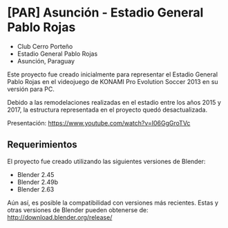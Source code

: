 # [PAR] Asunción - Estadio General Pablo Rojas
- Club Cerro Porteño
- Estadio General Pablo Rojas
- Asunción, Paraguay

Este proyecto fue creado inicialmente para representar el Estadio General Pablo Rojas en el videojuego de KONAMI Pro Evolution Soccer 2013 en su versión para PC.

Debido a las remodelaciones realizadas en el estadio entre los años 2015 y 2017, la estructura representada en el proyecto quedó desactualizada.

Presentación: https://www.youtube.com/watch?v=I06GgGroTVc

## Requerimientos
El proyecto fue creado utilizando las siguientes versiones de Blender:

- Blender 2.45
- Blender 2.49b
- Blender 2.63

Aún así, es posible la compatibilidad con versiones más recientes.
Estas y otras versiones de Blender pueden obtenerse de: http://download.blender.org/release/
